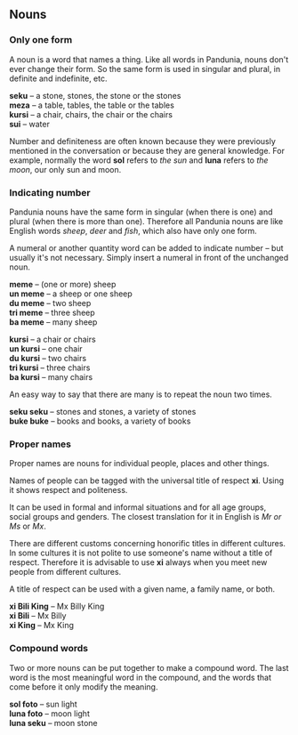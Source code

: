 ## Nouns

### Only one form

A noun is a word that names a thing.
Like all words in Pandunia, nouns don't ever change their form.
So the same form is used in singular and plural, in definite and indefinite, etc.

**seku**
– a stone, stones, the stone or the stones  
**meza**
– a table, tables, the table or the tables  
**kursi**
– a chair, chairs, the chair or the chairs  
**sui**
– water

Number and definiteness are often known because they were previously mentioned in the conversation or because they are general knowledge.
For example, normally the word **sol** refers to _the sun_ and **luna** refers to _the moon_, our only sun and moon.


### Indicating number

Pandunia nouns have the same form
in singular (when there is one)
and plural (when there is more than one).
Therefore all Pandunia nouns are like English words
_sheep_, _deer_ and _fish_,
which also have only one form.

A numeral or another quantity word can be added to indicate number
– but usually it's not necessary.
Simply insert a numeral in front of the unchanged noun.

**meme**
– (one or more) sheep  
**un meme**
– a sheep or one sheep  
**du meme**
– two sheep  
**tri meme**
– three sheep  
**ba meme**
– many sheep

**kursi**
– a chair or chairs  
**un kursi**
– one chair  
**du kursi**
– two chairs  
**tri kursi**
– three chairs  
**ba kursi**
– many chairs

An easy way to say that there are many is to repeat the noun two times.

**seku seku**
– stones and stones, a variety of stones  
**buke buke**
– books and books, a variety of books


### Proper names

Proper names are nouns for individual people, places and other things.

Names of people can be tagged with the universal title of respect
**xi**.
Using it shows respect and politeness.

It can be used in formal and informal situations and for all age groups, social groups and genders.
The closest translation for it in English is _Mr or Ms_ or _Mx_.

There are different customs concerning honorific titles in different cultures.
In some cultures it is not polite to use someone's name without a title of respect.
Therefore it is advisable to use **xi** always when you meet new people from different cultures.

A title of respect can be used with a given name, a family name, or both.

**xi Bili King**
– Mx Billy King  
**xi Bili**
– Mx Billy  
**xi King**
– Mx King


### Compound words

Two or more nouns can be put together to make a compound word.
The last word is the most meaningful word in the compound,
and the words that come before it only modify the meaning.

**sol foto**
– sun light  
**luna foto**
– moon light  
**luna seku**
– moon stone

